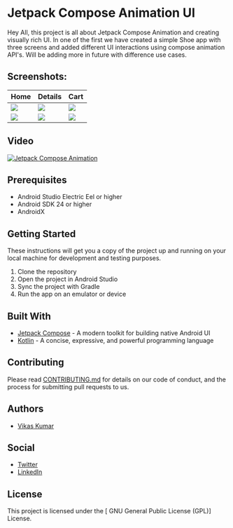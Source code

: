 # Jetpack Compose Animation UI

Hey All, this project is all about Jetpack Compose Animation and creating visually rich UI. 
In one of the first we have created a simple Shoe app with three screens and added different UI interactions using compose animation API's. 
Will be adding more in future with difference use cases.

## Screenshots:
| Home | Details| Cart | 
| --- | --- | --- | 
|<img src="https://github.com/worstkiller/jetpack_compose_animation/blob/master/screenshots/screenshot_101.png"/>|<img src="https://github.com/worstkiller/jetpack_compose_animation/blob/master/screenshots/screenshot_102.png"/>|<img src="https://github.com/worstkiller/jetpack_compose_animation/blob/master/screenshots/screenshot_106.png"/>|
|<img src="https://github.com/worstkiller/jetpack_compose_animation/blob/master/screenshots/screenshot_104.png"/>|<img src="https://github.com/worstkiller/jetpack_compose_animation/blob/master/screenshots/screenshot_105.png"/>|<img src="https://github.com/worstkiller/jetpack_compose_animation/blob/master/screenshots/screenshot_103.png"/>|

## Video
[![Jetpack Compose Animation](https://user-images.githubusercontent.com/10533214/209778716-304f993a-6ed8-470f-8021-8df03ef526a9.png)](https://www.youtube.com/watch?v=DzO8KQGDmf8&ab_channel=vikaskumar "Jetpack Compose Animation")


## Prerequisites

- Android Studio Electric Eel or higher
- Android SDK 24 or higher
- AndroidX

## Getting Started

These instructions will get you a copy of the project up and running on your local machine for development and testing purposes.

1. Clone the repository
2. Open the project in Android Studio
3. Sync the project with Gradle
4. Run the app on an emulator or device

## Built With

- [Jetpack Compose](https://developer.android.com/jetpack/compose) - A modern toolkit for building native Android UI
- [Kotlin](https://kotlinlang.org/) - A concise, expressive, and powerful programming language

## Contributing

Please read [CONTRIBUTING.md](https://gist.github.com/PurpleBooth/b24679402957c63ec426) for details on our code of conduct, and the process for submitting pull requests to us.

## Authors

- [Vikas Kumar](https://github.com/worstkiller)

## Social

- [Twitter](https://twitter.com/vikaskum09)
- [LinkedIn](https://www.linkedin.com/in/vikaskumar09)

## License

This project is licensed under the [ GNU General Public License (GPL)] License.
